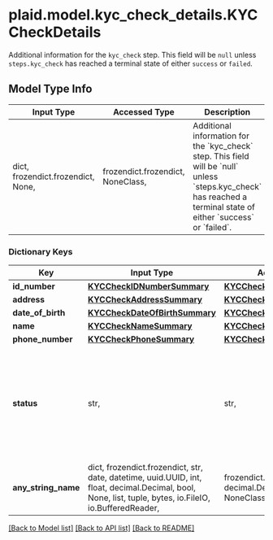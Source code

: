 # plaid.model.kyc_check_details.KYCCheckDetails

Additional information for the `kyc_check` step. This field will be `null` unless `steps.kyc_check` has reached a terminal state of either `success` or `failed`.

## Model Type Info
Input Type | Accessed Type | Description | Notes
------------ | ------------- | ------------- | -------------
dict, frozendict.frozendict, None,  | frozendict.frozendict, NoneClass,  | Additional information for the &#x60;kyc_check&#x60; step. This field will be &#x60;null&#x60; unless &#x60;steps.kyc_check&#x60; has reached a terminal state of either &#x60;success&#x60; or &#x60;failed&#x60;. | 

### Dictionary Keys
Key | Input Type | Accessed Type | Description | Notes
------------ | ------------- | ------------- | ------------- | -------------
**id_number** | [**KYCCheckIDNumberSummary**](KYCCheckIDNumberSummary.md) | [**KYCCheckIDNumberSummary**](KYCCheckIDNumberSummary.md) |  | 
**address** | [**KYCCheckAddressSummary**](KYCCheckAddressSummary.md) | [**KYCCheckAddressSummary**](KYCCheckAddressSummary.md) |  | 
**date_of_birth** | [**KYCCheckDateOfBirthSummary**](KYCCheckDateOfBirthSummary.md) | [**KYCCheckDateOfBirthSummary**](KYCCheckDateOfBirthSummary.md) |  | 
**name** | [**KYCCheckNameSummary**](KYCCheckNameSummary.md) | [**KYCCheckNameSummary**](KYCCheckNameSummary.md) |  | 
**phone_number** | [**KYCCheckPhoneSummary**](KYCCheckPhoneSummary.md) | [**KYCCheckPhoneSummary**](KYCCheckPhoneSummary.md) |  | 
**status** | str,  | str,  | The outcome status for the associated Identity Verification attempt&#x27;s &#x60;kyc_check&#x60; step. This field will always have the same value as &#x60;steps.kyc_check&#x60;. | 
**any_string_name** | dict, frozendict.frozendict, str, date, datetime, uuid.UUID, int, float, decimal.Decimal, bool, None, list, tuple, bytes, io.FileIO, io.BufferedReader,  | frozendict.frozendict, str, decimal.Decimal, BoolClass, NoneClass, tuple, bytes, FileIO | any string name can be used but the value must be the correct type | [optional]

[[Back to Model list]](../../README.md#documentation-for-models) [[Back to API list]](../../README.md#documentation-for-api-endpoints) [[Back to README]](../../README.md)

